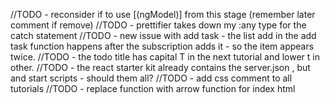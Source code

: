 //TODO - reconsider if to use [(ngModel)] from this stage (remember later comment if remove)
//TODO - prettifier takes down my :any type for the catch statement
//TODO - new issue with add task - the list add in the add task function happens after the subscription adds it - so the item appears twice.
//TODO - the todo title has capital T in the next tutorial and lower t in other.
//TODO - the react starter kit already contains the server.json , but and start scripts - should them all?
//TODO - add css comment to all tutorials
//TODO - replace function with arrow function for index html 